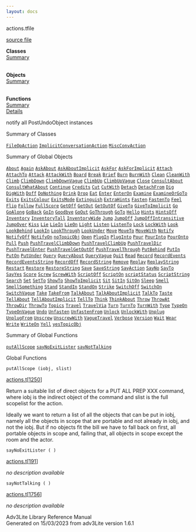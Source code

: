 ```yaml
---
layout: docs
---
```

<span class="title">actions.t</span><span class="type">file</span>

[source file](../source/actions.t.html)

**Classes**  
[Summary](#_ClassSummary_)  
 

**Objects**  
[Summary](#_ObjectSummary_)  
 

**Functions**  
[Summary](#_FunctionSummary_)  
[Details](#_Functions_)



notify all PostUndoObject instances



<span id="_ClassSummary_"></span>



<span class="hdln">Summary of Classes</span>  



[`FileOpAction`](../object/FileOpAction.html) [`ImplicitConversationAction`](../object/ImplicitConversationAction.html) [`MiscConvAction`](../object/MiscConvAction.html)
<span id="_ObjectSummary_"></span>



<span class="hdln">Summary of Global Objects</span>  



[`About`](../object/About.html) [`Again`](../object/Again.html) [`AskAbout`](../object/AskAbout.html) [`AskAboutImplicit`](../object/AskAboutImplicit.html) [`AskFor`](../object/AskFor.html) [`AskForImplicit`](../object/AskForImplicit.html) [`Attach`](../object/Attach.html) [`AttachTo`](../object/AttachTo.html) [`Attack`](../object/Attack.html) [`AttackWith`](../object/AttackWith.html) [`Board`](../object/Board.html) [`Break`](../object/Break.html) [`Brief`](../object/Brief.html) [`Burn`](../object/Burn.html) [`BurnWith`](../object/BurnWith.html) [`Clean`](../object/Clean.html) [`CleanWith`](../object/CleanWith.html) [`Climb`](../object/Climb.html) [`ClimbDown`](../object/ClimbDown.html) [`ClimbDownVague`](../object/ClimbDownVague.html) [`ClimbUp`](../object/ClimbUp.html) [`ClimbUpVague`](../object/ClimbUpVague.html) [`Close`](../object/Close.html) [`ConsultAbout`](../object/ConsultAbout.html) [`ConsultWhatAbout`](../object/ConsultWhatAbout.html) [`Continue`](../object/Continue.html) [`Credits`](../object/Credits.html) [`Cut`](../object/Cut.html) [`CutWith`](../object/CutWith.html) [`Detach`](../object/Detach.html) [`DetachFrom`](../object/DetachFrom.html) [`Dig`](../object/Dig.html) [`DigWith`](../object/DigWith.html) [`Doff`](../object/Doff.html) [`DoNothing`](../object/DoNothing.html) [`Drink`](../object/Drink.html) [`Drop`](../object/Drop.html) [`Eat`](../object/Eat.html) [`Enter`](../object/Enter.html) [`EnterOn`](../object/EnterOn.html) [`Examine`](../object/Examine.html) [`ExamineOrGoTo`](../object/ExamineOrGoTo.html) [`Exits`](../object/Exits.html) [`ExitsColour`](../object/ExitsColour.html) [`ExitsMode`](../object/ExitsMode.html) [`Extinguish`](../object/Extinguish.html) [`ExtraHints`](../object/ExtraHints.html) [`Fasten`](../object/Fasten.html) [`FastenTo`](../object/FastenTo.html) [`Feel`](../object/Feel.html) [`Flip`](../object/Flip.html) [`Follow`](../object/Follow.html) [`FullScore`](../object/FullScore.html) [`GetOff`](../object/GetOff.html) [`GetOut`](../object/GetOut.html) [`GetOutOf`](../object/GetOutOf.html) [`GiveTo`](../object/GiveTo.html) [`GiveToImplicit`](../object/GiveToImplicit.html) [`Go`](../object/Go.html) [`GoAlong`](../object/GoAlong.html) [`GoBack`](../object/GoBack.html) [`GoIn`](../object/GoIn.html) [`Goodbye`](../object/Goodbye.html) [`GoOut`](../object/GoOut.html) [`GoThrough`](../object/GoThrough.html) [`GoTo`](../object/GoTo.html) [`Hello`](../object/Hello.html) [`Hints`](../object/Hints.html) [`HintsOff`](../object/HintsOff.html) [`Inventory`](../object/Inventory.html) [`InventoryTall`](../object/InventoryTall.html) [`InventoryWide`](../object/InventoryWide.html) [`Jump`](../object/Jump.html) [`JumpOff`](../object/JumpOff.html) [`JumpOffIntransitive`](../object/JumpOffIntransitive.html) [`JumpOver`](../object/JumpOver.html) [`Kiss`](../object/Kiss.html) [`Lie`](../object/Lie.html) [`LieIn`](../object/LieIn.html) [`LieOn`](../object/LieOn.html) [`Light`](../object/Light.html) [`Listen`](../object/Listen.html) [`ListenTo`](../object/ListenTo.html) [`Lock`](../object/Lock.html) [`LockWith`](../object/LockWith.html) [`Look`](../object/Look.html) [`LookBehind`](../object/LookBehind.html) [`LookIn`](../object/LookIn.html) [`LookThrough`](../object/LookThrough.html) [`LookUnder`](../object/LookUnder.html) [`Move`](../object/Move.html) [`MoveTo`](../object/MoveTo.html) [`MoveWith`](../object/MoveWith.html) [`Notify`](../object/Notify.html) [`NotifyOff`](../object/NotifyOff.html) [`NotifyOn`](../object/NotifyOn.html) [`noTopicObj`](../object/noTopicObj.html) [`Open`](../object/Open.html) [`PlugIn`](../object/PlugIn.html) [`PlugInto`](../object/PlugInto.html) [`Pour`](../object/Pour.html) [`PourInto`](../object/PourInto.html) [`PourOnto`](../object/PourOnto.html) [`Pull`](../object/Pull.html) [`Push`](../object/Push.html) [`PushTravelClimbDown`](../object/PushTravelClimbDown.html) [`PushTravelClimbUp`](../object/PushTravelClimbUp.html) [`PushTravelDir`](../object/PushTravelDir.html) [`PushTravelEnter`](../object/PushTravelEnter.html) [`PushTravelGetOutOf`](../object/PushTravelGetOutOf.html) [`PushTravelThrough`](../object/PushTravelThrough.html) [`PutBehind`](../object/PutBehind.html) [`PutIn`](../object/PutIn.html) [`PutOn`](../object/PutOn.html) [`PutUnder`](../object/PutUnder.html) [`Query`](../object/Query.html) [`QueryAbout`](../object/QueryAbout.html) [`QueryVague`](../object/QueryVague.html) [`Quit`](../object/Quit.html) [`Read`](../object/Read.html) [`Record`](../object/Record.html) [`RecordEvents`](../object/RecordEvents.html) [`RecordEventsString`](../object/RecordEventsString.html) [`RecordOff`](../object/RecordOff.html) [`RecordString`](../object/RecordString.html) [`Remove`](../object/Remove.html) [`Replay`](../object/Replay.html) [`ReplayString`](../object/ReplayString.html) [`Restart`](../object/Restart.html) [`Restore`](../object/Restore.html) [`RestoreString`](../object/RestoreString.html) [`Save`](../object/Save.html) [`SaveString`](../object/SaveString.html) [`SayAction`](../object/SayAction.html) [`SayNo`](../object/SayNo.html) [`SayTo`](../object/SayTo.html) [`SayYes`](../object/SayYes.html) [`Score`](../object/Score.html) [`Screw`](../object/Screw.html) [`ScrewWith`](../object/ScrewWith.html) [`ScriptOff`](../object/ScriptOff.html) [`ScriptOn`](../object/ScriptOn.html) [`scriptStatus`](../object/scriptStatus.html) [`ScriptString`](../object/ScriptString.html) [`Search`](../object/Search.html) [`Set`](../object/Set.html) [`SetTo`](../object/SetTo.html) [`ShowTo`](../object/ShowTo.html) [`ShowToImplicit`](../object/ShowToImplicit.html) [`Sit`](../object/Sit.html) [`SitIn`](../object/SitIn.html) [`SitOn`](../object/SitOn.html) [`Sleep`](../object/Sleep.html) [`Smell`](../object/Smell.html) [`SmellSomething`](../object/SmellSomething.html) [`Stand`](../object/Stand.html) [`StandIn`](../object/StandIn.html) [`StandOn`](../object/StandOn.html) [`Strike`](../object/Strike.html) [`SwitchOff`](../object/SwitchOff.html) [`SwitchOn`](../object/SwitchOn.html) [`SwitchVague`](../object/SwitchVague.html) [`Take`](../object/Take.html) [`TakeFrom`](../object/TakeFrom.html) [`TalkAbout`](../object/TalkAbout.html) [`TalkAboutImplicit`](../object/TalkAboutImplicit.html) [`TalkTo`](../object/TalkTo.html) [`Taste`](../object/Taste.html) [`TellAbout`](../object/TellAbout.html) [`TellAboutImplicit`](../object/TellAboutImplicit.html) [`TellTo`](../object/TellTo.html) [`Think`](../object/Think.html) [`ThinkAbout`](../object/ThinkAbout.html) [`Throw`](../object/Throw.html) [`ThrowAt`](../object/ThrowAt.html) [`ThrowDir`](../object/ThrowDir.html) [`ThrowTo`](../object/ThrowTo.html) [`Topics`](../object/Topics.html) [`Travel`](../object/Travel.html) [`TravelVia`](../object/TravelVia.html) [`Turn`](../object/Turn.html) [`TurnTo`](../object/TurnTo.html) [`TurnWith`](../object/TurnWith.html) [`Type`](../object/Type.html) [`TypeOn`](../object/TypeOn.html) [`TypeOnVague`](../object/TypeOnVague.html) [`Undo`](../object/Undo.html) [`Unfasten`](../object/Unfasten.html) [`UnfastenFrom`](../object/UnfastenFrom.html) [`Unlock`](../object/Unlock.html) [`UnlockWith`](../object/UnlockWith.html) [`Unplug`](../object/Unplug.html) [`UnplugFrom`](../object/UnplugFrom.html) [`Unscrew`](../object/Unscrew.html) [`UnscrewWith`](../object/UnscrewWith.html) [`VagueTravel`](../object/VagueTravel.html) [`Verbose`](../object/Verbose.html) [`Version`](../object/Version.html) [`Wait`](../object/Wait.html) [`Wear`](../object/Wear.html) [`Write`](../object/Write.html) [`WriteOn`](../object/WriteOn.html) [`Yell`](../object/Yell.html) [`yesTopicObj`](../object/yesTopicObj.html)
<span id="FunctionSummary_"></span>



<span class="hdln">Summary of Global Functions</span>  



[`putAllScope`](#putAllScope) [`sayNoExitLister`](#sayNoExitLister) [`sayNotTalking`](#sayNotTalking)

<span id="_Functions_"></span>



<span class="hdln">Global Functions</span>  



<span id="putAllScope"></span>

`putAllScope (iobj, slist)`

[actions.t](../file/actions.t.html)\[[1250](../source/actions.t.html#1250)\]



Return a suitable list of direct objects for a PUT ALL PREP XXX command,
where iobj is the indirect object of the command and slist is the full
scopelist for the action.

Ideally we want to return a list of all the objects that can be put in
iobj, namely all the objects in scope that are portable and not already
in iobj, and not the iobj. But if no objects fit the bill we have to
fall back on first, all portable objects in scope and, failing that, all
objects in scope except the room and the actor.



<span id="sayNoExitLister"></span>

`sayNoExitLister ( )`

[actions.t](../file/actions.t.html)\[[191](../source/actions.t.html#191)\]



*no description available*



<span id="sayNotTalking"></span>

`sayNotTalking ( )`

[actions.t](../file/actions.t.html)\[[1756](../source/actions.t.html#1756)\]



*no description available*





Adv3Lite Library Reference Manual  
Generated on 15/03/2023 from adv3Lite version 1.6.1


